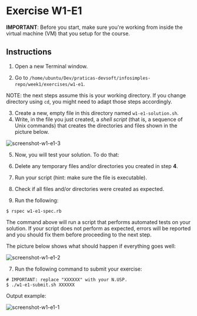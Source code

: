# Exercise W1-E1

__IMPORTANT__: Before you start, make sure you're working from inside the virtual machine (VM) that you setup for the course.

## Instructions

1. Open a new Terminal window.

2. Go to `/home/ubuntu/Dev/praticas-devsoft/infosimples-repo/week1/exercises/w1-e1`.

  NOTE: the next steps assume this is your working directory. If you change directory using `cd`, you might need to adapt those steps accordingly.

3. Create a new, empty file in this directory named `w1-e1-solution.sh`.
4. Write, in the file you just created, a _shell script_ (that is, a sequence of Unix commands) that creates the directories and files shown in the picture below.

  ![screenshot-w1-e1-3](https://cloud.githubusercontent.com/assets/868639/6329094/2c1631c6-bb4c-11e4-9da1-aa4cacc6e33c.png)

5. Now, you will test your solution. To do that:
  1. Delete any temporary files and/or directories you created in step __4__.
  2. Run your script (hint: make sure the file is executable).
  3. Check if all files and/or directories were created as expected.

6. Run the following:
  ```
  $ rspec w1-e1-spec.rb
  ```

  The command above will run a script that performs automated tests on your solution.
  If your script does not perform as expected, errors will be reported and you should fix them before proceeding to the next step.

  The picture below shows what should happen if everything goes well:
  
  ![screenshot-w1-e1-2](https://cloud.githubusercontent.com/assets/868639/6329093/2c124b06-bb4c-11e4-9489-76019805b9a8.png)
  

7. Run the following command to submit your exercise:
  ```
  # IMPORTANT: replace "XXXXXX" with your N.USP.
  $ ./w1-e1-submit.sh XXXXXX
  ```

  Output example:

  ![screenshot-w1-e1-1](https://cloud.githubusercontent.com/assets/868639/6329092/2c10feea-bb4c-11e4-94c4-7add13fe1b5c.png)

